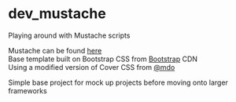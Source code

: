 # dev_mustache
Playing around with Mustache scripts

Mustache can be found <a href="http://mustache.github.io/">here</a><br>
Base template built on Bootstrap CSS from <a href="http://getbootstrap.com/getting-started/#download">Bootstrap</a> CDN<br>
Using a modified version of Cover CSS from <a href="https://twitter.com/mdo">@mdo</a> 

Simple base project for mock up projects before moving onto larger frameworks